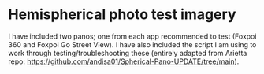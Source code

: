 # Hemispherical photo test imagery
I have included two panos; one from each app recommended to test (Foxpoi 360 and Foxpoi Go Street View). I have also included the script I am using to work through testing/troubleshooting these (entirely adapted from Arietta repo: https://github.com/andisa01/Spherical-Pano-UPDATE/tree/main).
